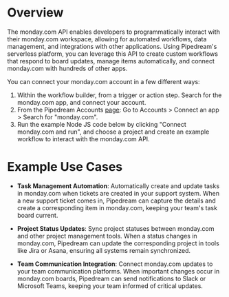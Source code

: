# Overview

The monday.com API enables developers to programmatically interact with their monday.com workspace, allowing for automated workflows, data management, and integrations with other applications. Using Pipedream's serverless platform, you can leverage this API to create custom workflows that respond to board updates, manage items automatically, and connect monday.com with hundreds of other apps.

You can connect your monday.com account in a few different ways:
1. Within the workflow builder, from a trigger or action step. Search for the monday.com app, and connect your account.
2. From the Pipedream Accounts [page](https://pipedream.com/accounts): Go to Accounts > Connect an app > Search for "monday.com".
3. Run the example Node JS code below by clicking "Connect monday.com and run", and choose a project and create an example workflow to interact with the monday.com API.

# Example Use Cases

- **Task Management Automation**: Automatically create and update tasks in monday.com when tickets are created in your support system. When a new support ticket comes in, Pipedream can capture the details and create a corresponding item in monday.com, keeping your team's task board current.

- **Project Status Updates**: Sync project statuses between monday.com and other project management tools. When a status changes in monday.com, Pipedream can update the corresponding project in tools like Jira or Asana, ensuring all systems remain synchronized.

- **Team Communication Integration**: Connect monday.com updates to your team communication platforms. When important changes occur in monday.com boards, Pipedream can send notifications to Slack or Microsoft Teams, keeping your team informed of critical updates.